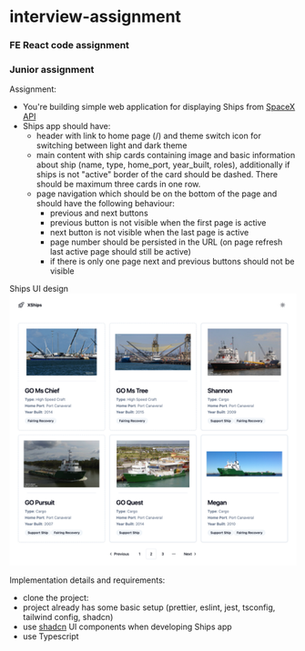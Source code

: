 # interview-assignment

### FE React code assignment

### Junior assignment

Assignment:

- You're building simple web application for displaying Ships
  from [SpaceX API](https://github.com/r-spacex/SpaceX-API/tree/master/docs/ships/v4)
- Ships app should have:
    - header with link to home page (/) and theme switch icon for switching between light and dark theme
    - main content with ship cards containing image and basic information about ship (name, type, home_port, year_built, roles),
      additionally if ships is not "active" border of the card should be dashed. There should be maximum three cards in one row.
    - page navigation which should be on the bottom of the page and should have the following behaviour:
      - previous and next buttons
      - previous button is not visible when the first page is active
      - next button is not visible when the last page is active
      - page number should be persisted in the URL (on page refresh last active page should still be active)
      - if there is only one page next and previous buttons should not be visible
 
Ships UI design 
![ships.png](ships.png)

Implementation details and requirements:

- clone the project: <git submodule url>
- project already has some basic setup (prettier, eslint, jest, tsconfig, tailwind config, shadcn)
- use [shadcn](https://ui.shadcn.com/) UI components when developing Ships app
- use Typescript
